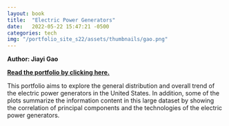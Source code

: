 ```yaml
---
layout: book
title:  "Electric Power Generators"
date:   2022-05-22 15:47:21 -0500
categories: tech
img: "/portfolio_site_s22/assets/thumbnails/gao.png"
---
```


<b>Author: Jiayi Gao</b>

<b><a href="https://data-viz.it.wisc.edu/content/8765ac98-f394-4029-bd43-6daaa5ff4f62">Read the portfolio by clicking here.</a></b>

This portfolio aims to explore the general distribution and overall trend of the electric power
generators in the United States. In addition, some of the plots summarize the information content
in this large dataset by showing the correlation of principal components and the technologies of
the electric power generators.

[jekyll-docs]: https://jekyllrb.com/docs/home
[jekyll-gh]:   https://github.com/jekyll/jekyll
[jekyll-talk]: https://talk.jekyllrb.com/
